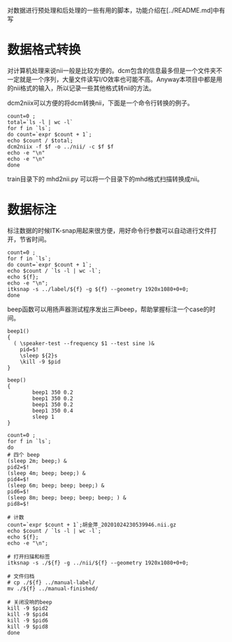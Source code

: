 对数据进行预处理和后处理的一些有用的脚本，功能介绍在[../README.md]中有写


# 数据格式转换
对计算机处理来说nii一般是比较方便的。dcm包含的信息最多但是一个文件夹不一定就是一个序列，大量文件读写I/O效率也可能不高。Anyway本项目中都是用的nii格式的输入，所以记录一些其他格式转nii的方法。

dcm2niix可以方便的将dcm转换nii，下面是一个命令行转换的例子。
```shell
count=0 ;
total=`ls -l | wc -l`
for f in `ls`;
do count=`expr $count + 1`;
echo $count / $total;
dcm2niix -f $f -o ../nii/ -c $f $f
echo -e "\n"
echo -e "\n"
done
```
train目录下的 mhd2nii.py 可以将一个目录下的mhd格式扫描转换成nii。

# 数据标注
标注数据的时候ITK-snap用起来很方便，用好命令行参数可以自动进行文件打开，节省时间。
```shell
count=0 ;
for f in `ls`;
do count=`expr $count + 1`;
echo $count / `ls -l | wc -l`;
echo ${f};
echo -e "\n";
itksnap -s ../label/${f} -g ${f} --geometry 1920x1080+0+0;
done
```

beep函数可以用扬声器测试程序发出三声beep，帮助掌握标注一个case的时间。
```shell
beep1()
{
  ( \speaker-test --frequency $1 --test sine )&
    pid=$!
    \sleep ${2}s
    \kill -9 $pid
}

beep()
{
        beep1 350 0.2
        beep1 350 0.2
        beep1 350 0.2
        beep1 350 0.4
        sleep 1
}

count=0 ;
for f in `ls`;
do
# 四个 beep
(sleep 2m; beep;) &
pid2=$!
(sleep 4m; beep; beep;) &
pid4=$!
(sleep 6m; beep; beep; beep;) &
pid6=$!
(sleep 8m; beep; beep; beep; beep; ) &
pid8=$!

# 计数
count=`expr $count + 1`;胡金萍_20201024230539946.nii.gz
echo $count / `ls -l | wc -l`;
echo ${f};
echo -e "\n";

# 打开扫描和标签
itksnap -s ./${f} -g ../nii/${f} --geometry 1920x1080+0+0;

# 文件归档
# cp ./${f} ../manual-label/
mv ./${f} ../manual-finished/

# 关闭没响的beep
kill -9 $pid2
kill -9 $pid4
kill -9 $pid6
kill -9 $pid8
done
```
